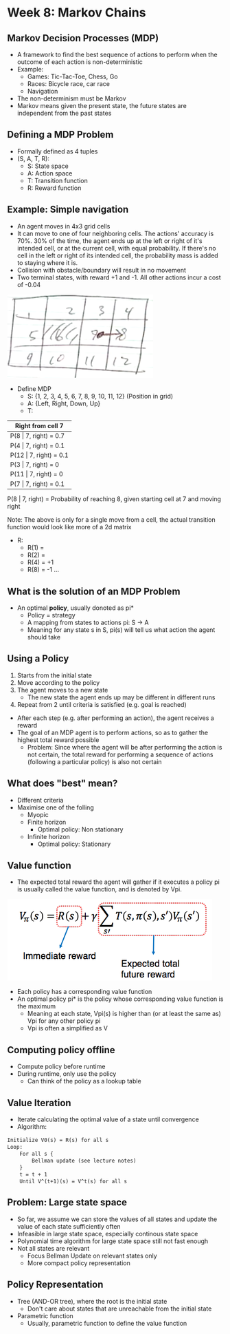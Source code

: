 # Week 8: Markov Chains

## Markov Decision Processes (MDP)
- A framework to find the best sequence of actions to perform when the outcome of each action is non-deterministic
- Example:
    - Games: Tic-Tac-Toe, Chess, Go
    - Races: Bicycle race, car race
    - Navigation
- The non-determinism must be Markov
- Markov means given the present state, the future states are independent from the past states

## Defining a MDP Problem
- Formally defined as 4 tuples
- (S, A, T, R):
    - S: State space
    - A: Action space
    - T: Transition function
    - R: Reward function

## Example: Simple navigation
- An agent moves in 4x3 grid cells
- It can move to one of four neighboring cells. The actions' accuracy is 70%.
30% of the time, the agent ends up at the left or right of it's intended cell, or at the current cell, with equal probability. If there's no cell in the left or right of its intended cell, the probability mass is added to staying where it is.
- Collision with obstacle/boundary will result in no movement
- Two terminal states, with reward +1 and -1. All other actions incur a cost of -0.04

![Markov Decision Process Workspace](resources/MDP_sample.png)

- Define MDP
    - S: {1, 2, 3, 4, 5, 6, 7, 8, 9, 10, 11, 12} (Position in grid)
    - A: {Left, Right, Down, Up}
    - T:

| Right from cell 7       |
| ----------------------- |
| P(8 \| 7, right) = 0.7  |
| P(4 \| 7, right) = 0.1  |
| P(12 \| 7, right) = 0.1 |
| P(3 \| 7, right) = 0    |
| P(11 \| 7, right) = 0   |
| P(7 \| 7, right) = 0.1  |

P(8 | 7, right) = Probability of reaching 8, given starting cell at 7 and moving right

Note: The above is only for a single move from a cell, the actual transition function would look like more of a 2d matrix

- R:
    - R(1) = 
    - R(2) = 
    - R(4) = +1
    - R(8) = -1
    ...

## What is the solution of an MDP Problem
- An optimal __policy__, usually donoted as pi*
    - Policy = strategy
    - A mapping from states to actions pi: S -> A
    - Meaning for any state s in S, pi(s) will tell us what action the agent should take

## Using a Policy
1. Starts from the initial state
2. Move according to the policy
3. The agent moves to a new state
    - The new state the agent ends up may be different in different runs
4. Repeat from 2 until criteria is satisfied (e.g. goal is reached)

- After each step (e.g. after performing an action), the agent receives a reward
- The goal of an MDP agent is to perform actions, so as to gather the highest total reward possible
    - Problem: Since where the agent will be after performing the action is not certain, the total reward for performing a sequence of actions (following a particular policy) is also not certain

## What does "best" mean?
- Different criteria
- Maximise one of the folling
    - Myopic
    - Finite horizon
        - Optimal policy: Non stationary
    - Infinite horizon
        - Optimal policy: Stationary

## Value function
- The expected total reward the agent will gather if it executes a policy pi is usually called the value function, and is denoted by Vpi.

![Markov Value Function](resources/value_function.png)

- Each policy has a corresponding value function
- An optimal policy pi* is the policy whose corresponding value function is the maximum
    - Meaning at each state, Vpi(s) is higher than (or at least the same as) Vpi for any other policy pi
    - Vpi is often a simplified as V

## Computing policy offline
- Compute policy before runtime
- During runtime, only use the policy
    - Can think of the policy as a lookup table

## Value Iteration
- Iterate calculating the optimal value of a state until convergence
- Algorithm:
```
Initialize V0(s) = R(s) for all s
Loop:
    For all s {
        Bellman update (see lecture notes)
    }
    t = t + 1
    Until V^(t+1)(s) = V^t(s) for all s
```

## Problem: Large state space
- So far, we assume we can store the values of all states and update the value of each state sufficiently often
- Infeasible in large state space, especially continous state space
- Polynomial time algorithm for large state space still not fast enough
- Not all states are relevant
    - Focus Bellman Update on relevant states only
    - More compact policy representation

## Policy Representation
- Tree (AND-OR tree), where the root is the initial state
    - Don't care about states that are unreachable from the initial state
- Parametric function
    - Usually, parametric function to define the value function
